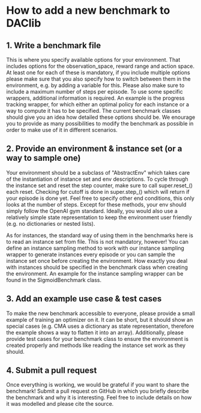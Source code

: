 # How to add a new benchmark to DAClib
## 1. Write a benchmark file
This is where you specify available options for your environment.
That includes options for the observation_space, reward range and action space.
At least one for each of these is mandatory, if you include multiple options please make sure that you also specify how to switch between them in the environment, e.g. by adding a variable for this.
Please also make sure to include a maximum number of steps per episode.
To use some specific wrappers, additional information is required. An example is the progress tracking wrapper, for which either an optimal policy for each instance or a way to compute it has to be specified.
The current benchmark classes should give you an idea how detailed these options should be.
We enourage you to provide as many possibilities to modify the benchmark as possible in order to make use of it in different scenarios.

## 2. Provide an environment & instance set (or a way to sample one)
Your environment should be a subclass of "AbstractEnv" which takes care of the instantiation of instance set and env descriptions.
To cycle through the instance set and reset the step counter, make sure to call super.reset_() each reset.
Checking for cutoff is done in super.step_() which will return if your episode is done yet. Feel free to specify other end conditions, this only looks at the number of steps.
Except for these methods, your env should simply follow the OpenAI gym standard.
Ideally, you would also use a relatively simple state representation to keep the environment user friendly (e.g. no dictionaries or nested lists).

As for instances, the standard way of using them in the benchmarks here is to read an instance set from file.
This is not mandatory, however! You can define an instance sampling method to work with our instance sampling wrapper to generate instances every episode or you can sample the instance set once before creating the environment.
How exactly you deal with instances should be specified in the benchmark class when creating the environment. An example for the instance sampling wrapper can be found in the SigmoidBenchmark class.

## 3. Add an example use case & test cases
To make the new benchmark accessible to everyone, please provide a small example of training an optimizer on it.
It can be short, but it should show an special cases (e.g. CMA uses a dictionary as state representation, therefore the example shows a way to flatten it into an array).
Additionally, please provide test cases for your benchmark class to ensure the environment is created properly and methods like reading the instance set work as they should.

## 4. Submit a pull request
Once everything is working, we would be grateful if you want to share the benchmark!
Submit a pull request on GitHub in which you briefly describe the benchmark and why it is interesting.
Feel free to include details on how it was modelled and please cite the source.
